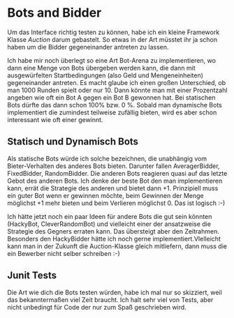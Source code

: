 # Bots and Bidder

Um das Interface richtig testen zu können, habe ich ein kleine Framework Klasse *Auction* darum gebastelt. 
So etwas in der Art müsstet ihr ja schon haben um die Bidder gegeneinander antreten zu lassen. 

Ich habe mir noch überlegt so eine Art Bot-Arena zu implementieren, wo dann eine Menge von Bots übergeben werden
kann, die dann mit ausgewürfelten Startbedingungen (also Geld und Mengeneinheiten) gegeneinander antreten.
Es macht glaube ich einen großen Unterschied, ob man 1000 Runden spielt oder nur 10. 
Dann könnte man mit einer Prozentzahl angeben wie oft ein Bot A gegen ein Bot B gewonnen hat.
Bei statischen Bots dürfte das dann schon 100% bzw. 0 %. Sobald man dynamische Bots implementiert
die zumindest teilweise zufällig bieten, wird es aber schon interessant wie oft einer gewinnt.

## Statisch und Dynamisch Bots
Als statische Bots würde ich solche bezeichnen, die unabhängig vom Bieter-Verhalten des anderes Bots bieten.
Darunter fallen AveragerBidder, FixedBidder, RandomBidder. Die anderen Bots reagieren quasi auf das letzte Gebot des anderen Bots. 
Ich denke der beste Bot den man implementieren kann, errät die Strategie des anderen und bietet dann +1.
Prinzipiell muss ein guter Bot wenn er gewinnen möchte, beim Gewinnen der Menge möglichst +1 mehr bieten und beim
Verlieren möglichst 0. Das ist logisch :-)


Ich hätte jetzt noch ein paar Ideen für andere Bots die gut sein könnten (HackyBot, CleverRandomBot) und vielleicht
einer der ansatzweise die Strategie des Gegners erraten kann. Das übersteigt aber den Zeitrahmen. Besonders den HackyBidder hätte ich noch gerne implementiert.VIelleicht kann man in der Zukunft die Auction-Klasse gleich mitliefern,
dann muss die ein Bewerber nicht selber schreiben :-)

## Junit Tests

Die Art wie dich die Bots testen würden, habe ich mal nur so skizziert, weil das bekanntermaßen viel Zeit braucht.
Ich halt sehr viel von Tests, aber nicht unbedingt für Code der nur zum Spaß geschrieben wird.


